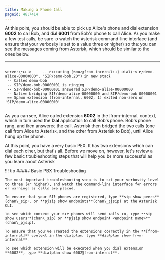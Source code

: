 ```yaml
---
title: Making a Phone Call
pageid: 4817414
---
```


At this point, you should be able to pick up Alice's phone and dial extension **6002** to call Bob, and dial **6001** from Bob's phone to call Alice. As you make a few test calls, be sure to watch the Asterisk command-line interface (and ensure that your verbosity is set to a value three or higher) so that you can see the messages coming from Asterisk, which should be similar to the ones below:




---

  
  


```

server\*CLI>     -- Executing [6002@from-internal:1] Dial("SIP/demo-alice-00000000", "SIP/demo-bob,20") in new stack
 -- Called demo-bob
 -- SIP/demo-bob-00000001 is ringing
 -- SIP/demo-bob-00000001 answered SIP/demo-alice-00000000
 -- Native bridging SIP/demo-alice-00000000 and SIP/demo-bob-00000001
 == Spawn extension (from-internal, 6002, 1) exited non-zero on 'SIP/demo-alice-00000000'


```


As you can see, Alice called extension **6002** in the [from-internal] context, which in turn used the **Dial** application to call Bob's phone. Bob's phone rang, and then answered the call. Asterisk then bridged the two calls (one call from Alice to Asterisk, and the other from Asterisk to Bob), until Alice hung up the phone.

At this point, you have a very basic PBX. It has two extensions which can dial each other, but that's all. Before we move on, however, let's review a few basic troubleshooting steps that will help you be more successful as you learn about Asterisk.




!!! tip 
    ##### Basic PBX Troubleshooting

    The most important troubleshooting step is to set your verbosity level to three (or higher), and watch the command-line interface for errors or warnings as calls are placed.

    To ensure that your SIP phones are registered, type **sip show peers**(chan\_sip), or **pjsip show endpoints**(chan\_pjsip) at the Asterisk CLI.

    To see which context your SIP phones will send calls to, type **sip show users**(chan\_sip) or **pjsip show endpoint <endpoint name>**(chan\_pjsip).

    To ensure that you've created the extensions correctly in the **[from-internal]** context in the dialplan, type **dialplan show from-internal**.

    To see which extension will be executed when you dial extension **6002**, type **dialplan show 6002@from-internal**.

      
[//]: # (end-tip)



